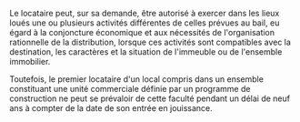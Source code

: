 Le locataire peut, sur sa demande, être autorisé à exercer dans les lieux loués une ou plusieurs activités différentes de celles prévues au bail, eu égard à la conjoncture économique et aux nécessités de l'organisation rationnelle de la distribution, lorsque ces activités sont compatibles avec la destination, les caractères et la situation de l'immeuble ou de l'ensemble immobilier.

Toutefois, le premier locataire d'un local compris dans un ensemble constituant une unité commerciale définie par un programme de construction ne peut se prévaloir de cette faculté pendant un délai de neuf ans à compter de la date de son entrée en jouissance.
